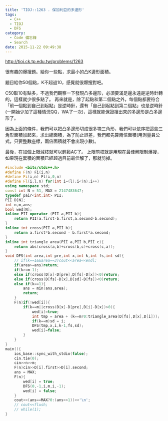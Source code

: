 ```yaml
---
title: 'TIOJ::1263 . 保加利亞的多邊形'
tags:
  - C++
  - TIOJ
  - DFS
category:
  - Code 備忘錄
  - Search
date: 2015-11-22 09:49:38
---
```



http://tioj.ck.tp.edu.tw/problems/1263

很有趣的爆搜題。給你一些點，求最小的凸K邊形面積。

<!--more-->

題目給你50個點，K不超過10，感覺就很爆搜對吧。

C50取10有點多，不過我們觀察一下發現凸多邊形，必須要滿足邊永遠是逆時針轉的，這樣就少很多點了。
再來就是，除了起點和第二個點之外，每個點都要符合「前一個點到自己到起點」是逆時針，還有「自己到起點到第二個點」也是逆時針(一開始少加了這種情況QQ，WA了一次)，這樣就能保證搜出來的多邊形是凸多邊形了。

因為上面的條件，我們可以把凸多邊形切成很多塊三角形，我們可以依序把這些三角形面積加起來，求出總面積，為了防止誤差，我們都先算兩倍面積(用測量員公式，只要整數座標，兩倍面積就不會出現小數)。

最後，在加個上限減枝就可以輕鬆AC了。
上限剪枝就是用現在最佳解限制爆搜，如果現在累積的面積已經超過目前最佳解了，那就剪掉。



``` c++
#include <bits/stdc++.h>
#define F(n) Fi(i,n)
#define Fi(i,n) Fl(i,0,n)
#define Fl(i,l,n) for(int i=(l);i<(n);i++)
using namespace std;
const int N = 51, MAX = 2147483647;
typedef pair<int,int> PII;
PII D[N];
int n,m,ans;
bool wed[N];
inline PII operator-(PII a,PII b){
    return PII(a.first-b.first,a.second-b.second);
}
inline int cross(PII a,PII b){
    return a.first*b.second - b.first*a.second;
}
inline int triangle_area(PII a,PII b,PII c){
    return abs(cross(a,b)+cross(b,c)+cross(c,a));
}
void DFS(int area,int pre,int x,int k,int fs,int sd){
    // if(k==1&&area==3)cout<<area<<endl;
    if(area>=ans)return;
    if(k>=m-1);
    else if(cross(D[x]-D[pre],D[fs]-D[x])<0)return;
    else if(cross(D[fs]-D[x],D[sd]-D[fs])<0)return;
    else if(k==1){
        ans = min(ans,area);
        return;
    }
    F(n)if(!wed[i]){
        if(k==m||cross(D[x]-D[pre],D[i]-D[x])>0){
            wed[i]=true;
            int tmp = area + (k==m?0:triangle_area(D[fs],D[x],D[i]));
            if(k==m)sd = i;
            DFS(tmp,x,i,k-1,fs,sd);
            wed[i]=false;
        }
    }
}
main(){
    ios_base::sync_with_stdio(false);
    cin.tie(0);
    cin>>n>>m;
    F(n)cin>>D[i].first>>D[i].second;
    ans = MAX;
    F(n){
        wed[i] = true;
        DFS(0,-1,i,m,i,-1);
        wed[i] = false;
    }
    cout<<(ans==MAX?0:(ans>>1))<<'\n';
    // cout<<flush;
    // while(1);
}
```